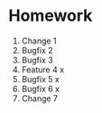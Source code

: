 # Homework
1. Change 1
2. Bugfix 2
3. Bugfix 3
4. Feature 4 x
5. Bugfix 5 x
6. Bugfix 6 x
7. Change 7